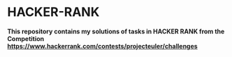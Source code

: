 # HACKER-RANK
**This repository contains my solutions of tasks in HACKER RANK from the Competition 
  https://www.hackerrank.com/contests/projecteuler/challenges**
